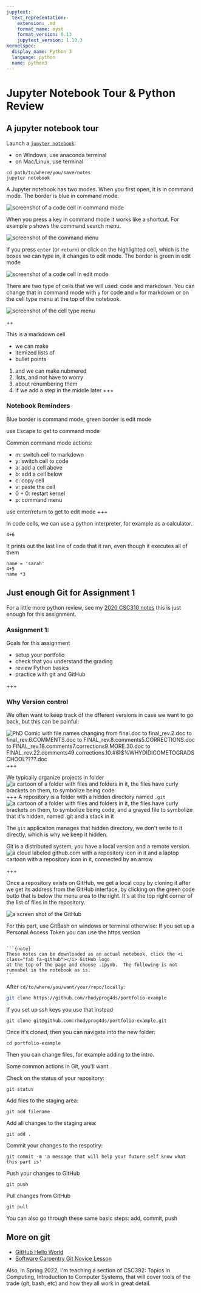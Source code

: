 ```yaml
---
jupytext:
  text_representation:
    extension: .md
    format_name: myst
    format_version: 0.13
    jupytext_version: 1.10.3
kernelspec:
  display_name: Python 3
  language: python
  name: python3
---
```


# Jupyter Notebook Tour & Python Review


## A jupyter notebook tour

Launch a [`jupyter notebook`](https://jupyter-notebook.readthedocs.io/en/stable/notebook.html):
- on Windows, use anaconda terminal
- on Mac/Linux, use terminal

```
cd path/to/where/you/save/notes
jupyter notebook
```



A Jupyter notebook has two modes. When you first open, it is in command mode. The border is blue in command mode.

![screenshot of a code cell in command mode](../img/command_mode.png)

When you press a key in command mode it works like a shortcut. For example `p` shows the command search menu.

![screenshot of the command menu](../img/command_menu.png)


If you press `enter` (or `return`)  or click on the highlighted cell, which is the boxes we can type in,  it changes to edit mode. The border is green in edit mode

![screenshot of a code cell in edit mode](../img/code_cell.png)

There are two type of cells that we will used: code and markdown. You can change that in command mode with `y` for code and `m` for markdown or on the cell type menu at the top of the notebook.

![screenshot of the cell type menu](../img/cell_type_menu.png)

++

This is a markdown cell
- we can make
- itemized lists of
- bullet points

1. and we can make nubmered
1. lists, and not have to worry
1. about renumbering them
1. if we add a step in the middle later
+++
### Notebook Reminders

Blue border is command mode, green border is edit mode

use Escape to get to command mode


Common command mode actions:
- m: switch cell to markdown
- y: switch cell to code
- a: add a cell above
- b: add a cell below
- c: copy cell
- v: paste the cell
- 0 + 0: restart kernel
- p: command menu

use enter/return to get to edit mode
+++

In code cells, we can use a python interpreter, for example as a calculator.

```{code-cell} ipython3
4+6
```

It prints out the last line of code that it ran, even though it executes all of them
```{code-cell} ipython3
name = 'sarah'
4+5
name *3
```

## Just enough Git for Assignment 1

For a little more python review, see my [2020 CSC310 notes](https://rhodyprog4ds.github.io/BrownFall20/notes/2020-09-11.html) this is just enough for this assignment.

### Assignment 1:

Goals for this assignment
- setup your portfolio
- check that you understand the grading
- review Python basics
- practice with git and GitHub

+++
### Why Version control

We often want to keep track of the dfferent versions in case we want to go back, but this can be painful:


![PhD Comic with file names changing from final.doc to final_rev.2.doc to final_rev.6.COMMENTS.doc to FINAL_rev.8.comments5.CORRECTIONS.doc to FINAL_rev.18.comments7.corrections9.MORE.30.doc to FINAL_rev.22.comments49.corrections.10.#@$%WHYDIDICOMETOGRADSCHOOL????.doc](https://raw.githubusercontent.com/rhodyprog4ds/rhodyds/main/img/phd_versioning.png)
+++

We typically organize projects in folder
![a cartoon of a folder with files and folders in it, the files have curly brackets on them, to symbolize being code](https://raw.githubusercontent.com/rhodyprog4ds/rhodyds/main/img/project_folder.svg)
+++
A repository is a folder with a hidden directory named `.git`
![a cartoon of a folder with files and folders in it, the files have curly brackets on them, to symbolize being code, and a grayed file to symbolize that it's hidden, named .git and a stack  in it](https://raw.githubusercontent.com/rhodyprog4ds/rhodyds/main/img/git_repository.svg)

The `git` applicaiton manages that hidden directory, we don't write to it directly, which
is why we keep it hidden.

Git is a distributed system, you have a local version and a remote version.
![a cloud labeled github.com with a repository icon in it and a laptop cartoon with a repository icon in it, connected by an arrow](https://raw.githubusercontent.com/rhodyprog4ds/rhodyds/main/img/git_distributed.svg)

+++

Once a repository exists on GitHub, we get a local copy by cloning it after we
get its address from the GitHub interface, by clicking on the green code butto that is below the menu area to the right.  It's at the top right corner of the list of files in the repository.

![a screen shot of the GitHub](../img/get_clone_url)

For this part, use GitBash on windows or terminal otherwise:
If you set up a Personal Access Token you can use the https version

<!--
```{warning}
the `%%bash` is an ipython magic function, we''l see more of them next class. However,
this one doesn't work on windows by default.  It [looks like there's a way](https://stackoverflow.com/questions/16281910/ipython-notebook-bash-magic-error) but I haven't tested it.
```
-->

````{margin}

```{note}
These notes can be downloaded as an actual notebook, click the <i class="fab fa-github"></i> GitHub logo
at the top of the page and choose .ipynb.  The following is not runnabel in the notebook as is.
```
````

After `cd/to/where/you/want/your/repo/locally`:

```bash
git clone https://github.com/rhodyprog4ds/portfolio-example
```

If you set up ssh keys you use that instead
```
git clone git@github.com:rhodyprog4ds/portfolio-example.git
```

Once it's cloned, then you can navigate into the new folder:
```
cd portfolio-example
```

Then you can change files, for example adding to the intro.

Some common actions in Git, you'll want.

Check on the status of your repository:
```
git status
```

Add files to the staging area:
```
git add filename
```

Add all changes to the staging area:
```
git add .
```

Commit your changes to the respotiry:
```
git commit -m 'a message that will help your future self know what this part is'
```

Push your changes to GitHub
```
git push
```

Pull  changes from GitHub
```
git pull
```

You can also go through these same basic steps: add, commit, push

<!--
````{margin}
this does a little bit
````

```
echo -e " This portoflio is an example" >> intro.md
 -->





## More on git

- [GitHub Hello World](https://guides.github.com/activities/hello-world/)
- [Software Carpentry Git Novice Lesson](https://swcarpentry.github.io/git-novice/)

Also, in Spring 2022, I'm teaching a section of CSC392: Topics in Computing,
Introduction to Computer Systems, that will cover tools of the trade (git, bash, etc)
and how they all work in great detail.  
